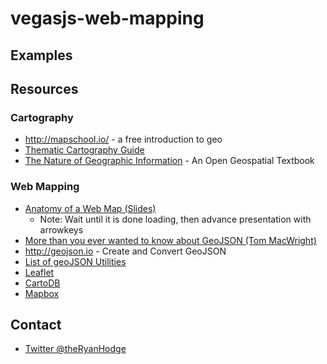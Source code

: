 # vegasjs-web-mapping

## Examples

## Resources
### Cartography
- http://mapschool.io/ - a free introduction to geo
- [Thematic Cartography Guide](http://axismaps.github.io/thematic-cartography/)
- [The Nature of Geographic Information](https://www.e-education.psu.edu/geog482spring2/node/1672) - An Open Geospatial Textbook

### Web Mapping
- [Anatomy of a Web Map (Slides)](http://maptime.io/anatomy-of-a-web-map/#0)
  - Note: Wait until it is done loading, then advance presentation with arrowkeys
- [More than you ever wanted to know about GeoJSON (Tom MacWright)](http://www.macwright.org/2015/03/23/geojson-second-bite.html)
- http://geojson.io - Create and Convert GeoJSON
- [List of geoJSON Utilities](https://github.com/tmcw/awesome-geojson)
- [Leaflet](http://leafletjs.com/)
- [CartoDB](https://cartodb.com/)
- [Mapbox](https://www.mapbox.com/)

## Contact
- [Twitter @theRyanHodge](https://twitter.com/theRyanHodge)

